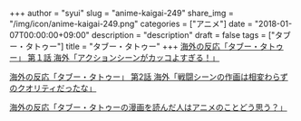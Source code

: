 +++
author = "syui"
slug = "anime-kaigai-249"
share_img = "/img/icon/anime-kaigai-249.png"
categories = ["アニメ"]
date = "2018-01-07T00:00:00+09:00"
description = "description"
draft = false
tags = ["タブー・タトゥー"]
title = "タブー・タトゥー"
+++
<a href="http://honyakutyuihou.hatenablog.com/entry/anime/taboo01" rel="nofollow" target="_blank" title="海外の反応「タブー・タトゥー」 第１話 海外「アクションシーンがカッコよすぎる！」">海外の反応「タブー・タトゥー」 第１話 海外「アクションシーンがカッコよすぎる！」</a>

<a href="http://honyakutyuihou.hatenablog.com/entry/anime/taboo02" rel="nofollow" target="_blank" title="海外の反応「タブー・タトゥー」 第2話 海外「戦闘シーンの作画は相変わらずのクオリティだったな」">海外の反応「タブー・タトゥー」 第2話 海外「戦闘シーンの作画は相変わらずのクオリティだったな」</a>

<a href="http://kaigai-otaku.jp/2016summer/2016summer002" rel="nofollow" target="_blank" title="海外の反応「タブー・タトゥーの漫画を読んだ人はアニメのことどう思う？」">海外の反応「タブー・タトゥーの漫画を読んだ人はアニメのことどう思う？」</a>
